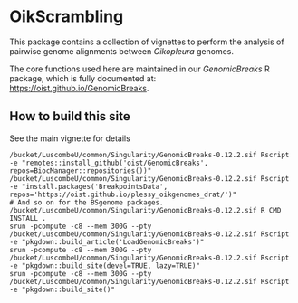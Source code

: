 # OikScrambling

This package contains a collection of vignettes to perform the analysis of
pairwise genome alignments between _Oikopleura_ genomes.

The core functions used here are maintained in our _GenomicBreaks_ R package,
which is fully documented at: <https://oist.github.io/GenomicBreaks>.

## How to build this site

See the main vignette for details

    /bucket/LuscombeU/common/Singularity/GenomicBreaks-0.12.2.sif Rscript -e "remotes::install_github('oist/GenomicBreaks', repos=BiocManager::repositories())"
    /bucket/LuscombeU/common/Singularity/GenomicBreaks-0.12.2.sif Rscript -e "install.packages('BreakpointsData', repos='https://oist.github.io/plessy_oikgenomes_drat/')"
    # And so on for the BSgenome packages.
    /bucket/LuscombeU/common/Singularity/GenomicBreaks-0.12.2.sif R CMD INSTALL .
    srun -pcompute -c8 --mem 300G --pty /bucket/LuscombeU/common/Singularity/GenomicBreaks-0.12.2.sif Rscript -e "pkgdown::build_article('LoadGenomicBreaks')"
    srun -pcompute -c8 --mem 300G --pty /bucket/LuscombeU/common/Singularity/GenomicBreaks-0.12.2.sif Rscript -e "pkgdown::build_site(devel=TRUE, lazy=TRUE)"
    srun -pcompute -c8 --mem 300G --pty /bucket/LuscombeU/common/Singularity/GenomicBreaks-0.12.2.sif Rscript -e "pkgdown::build_site()"

